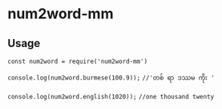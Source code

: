 # num2word-mm

## Usage

```const num2word = require('num2word-mm')```

```console.log(num2word.burmese(100.9));```
```//'တစ် ရာ ဒဿမ ကိုး '```

```console.log(num2word.english(1020));```
```//one thousand twenty```
